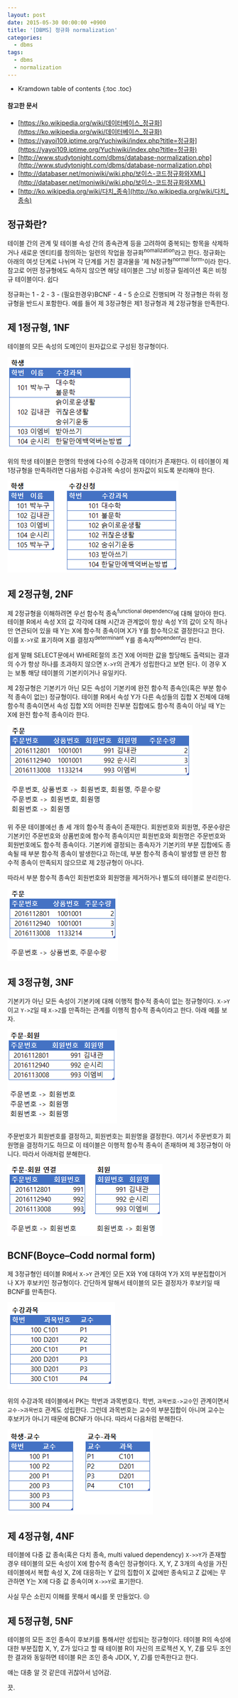 ```yaml
---
layout: post
date: 2015-05-30 00:00:00 +0900
title: '[DBMS] 정규화 normalization'
categories:
  - dbms
tags:
  - dbms
  - normalization
---
```


* Kramdown table of contents
{:toc .toc}

#### 참고한 문서

- [https://ko.wikipedia.org/wiki/데이터베이스_정규화](https://ko.wikipedia.org/wiki/데이터베이스_정규화)
- [https://yayoi109.iptime.org/Yuchiwiki/index.php?title=정규화](https://yayoi109.iptime.org/Yuchiwiki/index.php?title=정규화)
- [http://www.studytonight.com/dbms/database-normalization.php](http://www.studytonight.com/dbms/database-normalization.php)
- [http://databaser.net/moniwiki/wiki.php/보이스-코드정규화와XML](http://databaser.net/moniwiki/wiki.php/보이스-코드정규화와XML)
- [http://ko.wikipedia.org/wiki/다치_종속](http://ko.wikipedia.org/wiki/다치_종속)

## 정규화란?

테이블 간의 관계 및 테이블 속성 간의 종속관계 등을 고려하여 중복되는 항목을 삭제하거나 새로운 엔티티를 정의하는 일련의 작업을 정규화<sup>nomalization</sup>라고 한다. 정규화는 아래의 여섯 단계로 나뉘며 각 단계를 거친 결과물을 '제 N정규형<sup>normal form</sup>'이라 한다. 참고로 어떤 정규형에도 속하지 않으면 해당 테이블은 그냥 비정규 릴레이션 혹은 비정규 테이블이다. 쉽다

정규화는 1 - 2 - 3 - (필요한경우)BCNF - 4 - 5 순으로 진행되며 각 정규형은 하위 정규형을 반드시 포함한다. 예를 들어 제 3정규형은 제1 정규형과 제 2정규형을 만족한다.

## 제 1정규형, 1NF

테이블의 모든 속성의 도메인이 원자값으로 구성된 정규형이다.

![](/images/dbms-normalization-1.png)

위의 학생 테이블은 한명의 학생에 다수의 수강과목 데이터가 존재한다. 이 테이블이 제 1정규형을 만족하려면 다음처럼 수강과목 속성이 원자값이 되도록 분리해야 한다.

![](/images/dbms-normalization-2.png)

## 제 2정규형, 2NF

제 2정규형을 이해하려면 우선 함수적 종속<sup>functional dependency</sup>에 대해 알아야 한다. 테이블 R에서 속성 X의 값 각각에 대해 시간과 관계없이 항상 속성 Y의 값이 오직 하나만 연관되어 있을 때 Y는 X에 함수적 종속이며 X가 Y를 함수적으로 결정한다고 한다. 이를 `X->Y`로 표기하며 X를 결정자<sup>determinant</sup> Y를 종속자<sup>dependent</sup>라 한다.

쉽게 말해 SELECT문에서 WHERE절의 조건 X에 어떠한 값을 할당해도 출력되는 결과의 수가 항상 하나를 초과하지 않으면 `X->Y`의 관계가 성립한다고 보면 된다. 이 경우 X는 보통 해당 테이블의 기본키이거나 유일키다.

제 2정규형은 기본키가 아닌 모든 속성이 기본키에 완전 함수적 종속인(혹은 부분 함수적 종속이 없는) 정규형이다. 테이블 R에서 속성 Y가 다른 속성들의 집합 X 전체에 대해 함수적 종속이면서 속성 집합 X의 어떠한 진부분 집합에도 함수적 종속이 아닐 때 Y는 X에 완전 함수적 종속이라 한다.

![](/images/dbms-normalization-3.png)

위 주문 테이블에선 총 세 개의 함수적 종속이 존재한다. 회원번호와 회원명, 주문수량은 기본키인 주문번호와 상품번호에 함수적 종속이지만 회원번호와 회원명은 주문번호와 회원번호에도 함수적 종속이다. 기본키에 결정되는 종속자가 기본키의 부분 집합에도 종속될 때 부분 함수적 종속이 발생한다고 하는데, 부분 함수적 종속이 발생할 땐 완전 함수적 종속이 만족되지 않으므로 제 2정규형이 아니다.

따라서 부분 함수적 종속인 회원번호와 회원명을 제거하거나 별도의 테이블로 분리한다.

![](/images/dbms-normalization-4.png)

## 제 3정규형, 3NF

기본키가 아닌 모든 속성이 기본키에 대해 이행적 함수적 종속이 없는 정규형이다. `X->Y`이고 `Y->Z`일 때 `X->Z`를 만족하는 관계를 이행적 함수적 종속이라고 한다. 아래 예를 보자.

![](/images/dbms-normalization-5.png)

주문번호가 회원번호를 결정하고, 회원번호는 회원명을 결정한다. 여기서 주문번호가 회원명을 결정하기도 하므로 이 테이블은 이행적 함수적 종속이 존재하며 제 3정규형이 아니다. 따라서 아래처럼 분해한다.

![](/images/dbms-normalization-6.png)

## BCNF(Boyce–Codd normal form)

제 3정규형인 테이블 R에서 `X->Y` 관계인 모든 X와 Y에 대하여 Y가 X의 부분집합이거나 X가 후보키인 정규형이다. 간단하게 말해서 테이블의 모든 결정자가 후보키일 때 BCNF를 만족한다.

![](/images/dbms-normalization-7.png)

  위의 수강과목 테이블에서 PK는 학번과 과목번호다. 학번, `과목번호->교수`인 관계이면서 `교수->과목번호` 관계도 성립한다. 그런데 과목번호는 교수의 부분집합이 아니며 교수는 후보키가 아니기 때문에 BCNF가 아니다. 따라서 다음처럼 분해한다.

![](/images/dbms-normalization-8.png)

## 제 4정규형, 4NF

테이블에 다중 값 종속(혹은 다치 종속, multi valued dependency) `X->>Y`가 존재할 경우 테이블의 모든 속성이 X에 함수적 종속인 정규형이다. X, Y, Z 3개의 속성을 가진 테이블에서 복합 속성 X, Z에 대응하는 Y 값의 집합이 X 값에만 종속되고 Z 값에는 무관하면 Y는 X에 다중 값 종속이며 `X->>Y`로 표기한다.

사실 무슨 소린지 이해를 못해서 예시를 못 만들었다. 😒

## 제 5정규형, 5NF

테이블의 모든 조인 종속이 후보키를 통해서만 성립되는 정규형이다. 테이블 R의 속성에 대한 부분집합 X, Y, Z가 있다고 할 때 테이블 R이 자신의 프로젝션 X, Y, Z를 모두 조인한 결과와 동일하면 테이블 R은 조인 종속 JD(X, Y, Z)를 만족한다고 한다.

얘는 대충 알 것 같은데 귀찮아서 넘어감.

끗.
